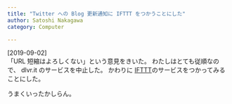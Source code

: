 ```yaml
---
title: "Twitter への Blog 更新通知に IFTTT をつかうことにした"
author: Satoshi Nakagawa
category: Computer

---
```


[2019-09-02]  
 「URL 短縮はよろしくない」という意見をきいた。
わたしはとても従順なので、
dlvr.it のサービスを中止した。
かわりに [IFTTT](https://ifttt.com/)のサービスをつかってみることにした。

 うまくいったかしらん。

